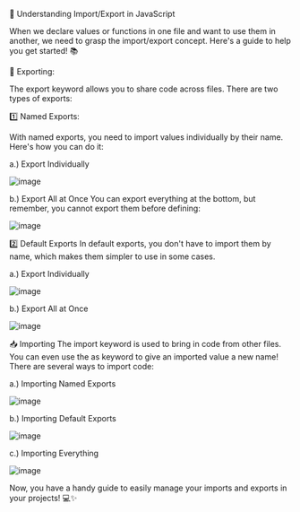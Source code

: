 🚀 Understanding Import/Export in JavaScript

When we declare values or functions in one file and want to use them in another, we need to grasp the import/export concept. Here's a guide to help you get started! 📚

🔄 Exporting:

The export keyword allows you to share code across files. There are two types of exports:

1️⃣ Named Exports:

With named exports, you need to import values individually by their name. Here's how you can do it:

a.) Export Individually

![image](https://github.com/user-attachments/assets/6983206b-825d-4b63-b787-9e3995f6c56a)

b.) Export All at Once
You can export everything at the bottom, but remember, you cannot export them before defining:

![image](https://github.com/user-attachments/assets/00495779-eb99-47ef-8d3f-0063ffbf63d8)

2️⃣ Default Exports
In default exports, you don't have to import them by name, which makes them simpler to use in some cases.

a.) Export Individually

![image](https://github.com/user-attachments/assets/d4885951-e28c-435d-be69-b9336c3eae96)

b.) Export All at Once

![image](https://github.com/user-attachments/assets/8b1500bf-cac8-47a7-a12d-67d5805de1a5)

📥 Importing
The import keyword is used to bring in code from other files. You can even use the as keyword to give an imported value a new name! There are several ways to import code:

a.) Importing Named Exports

![image](https://github.com/user-attachments/assets/3d737d56-4189-43ad-99d7-5664be317459)

b.) Importing Default Exports

![image](https://github.com/user-attachments/assets/35a3cd1f-4e2e-42f5-a9f0-3443f3b681a6)

c.) Importing Everything

![image](https://github.com/user-attachments/assets/8fb054fd-f7a6-4535-910f-65c8791e8520)


Now, you have a handy guide to easily manage your imports and exports in your projects! 💻✨






